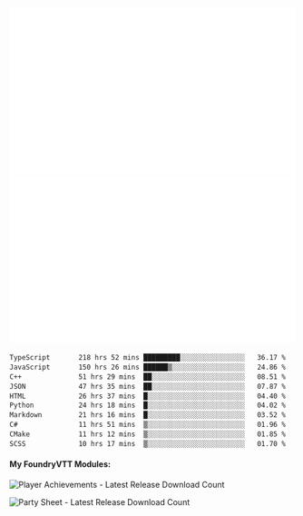 
![](https://raw.githubusercontent.com/eddiedover/ghstats/master/generated/overview.svg)
![](https://raw.githubusercontent.com/eddiedover/ghstats/master/generated/languages.svg)

<!--START_SECTION:waka-->

```txt
TypeScript       218 hrs 52 mins █████████░░░░░░░░░░░░░░░░   36.17 %
JavaScript       150 hrs 26 mins ██████▒░░░░░░░░░░░░░░░░░░   24.86 %
C++              51 hrs 29 mins  ██░░░░░░░░░░░░░░░░░░░░░░░   08.51 %
JSON             47 hrs 35 mins  ██░░░░░░░░░░░░░░░░░░░░░░░   07.87 %
HTML             26 hrs 37 mins  █░░░░░░░░░░░░░░░░░░░░░░░░   04.40 %
Python           24 hrs 18 mins  █░░░░░░░░░░░░░░░░░░░░░░░░   04.02 %
Markdown         21 hrs 16 mins  █░░░░░░░░░░░░░░░░░░░░░░░░   03.52 %
C#               11 hrs 51 mins  ▒░░░░░░░░░░░░░░░░░░░░░░░░   01.96 %
CMake            11 hrs 12 mins  ▒░░░░░░░░░░░░░░░░░░░░░░░░   01.85 %
SCSS             10 hrs 17 mins  ▒░░░░░░░░░░░░░░░░░░░░░░░░   01.70 %
```

<!--END_SECTION:waka-->

#### My FoundryVTT Modules:

  ![Player Achievements - Latest Release Download Count](https://img.shields.io/badge/dynamic/json?label=Player%20Achievements%20-%20Downloads@latest&query=assets%5B1%5D.download_count&url=https%3A%2F%2Fapi.github.com%2Frepos%2FEddieDover%2Ffvtt-player-achievements%2Freleases%2Flatest)

  ![Party Sheet - Latest Release Download Count](https://img.shields.io/badge/dynamic/json?label=Party%20Sheet%20-%20Downloads@latest&query=assets%5B1%5D.download_count&url=https%3A%2F%2Fapi.github.com%2Frepos%2FEddieDover%2Ffvtt-party-sheet%2Freleases%2Flatest)

<a rel="me" href="https://techhub.social/@EddieDover"></a>
